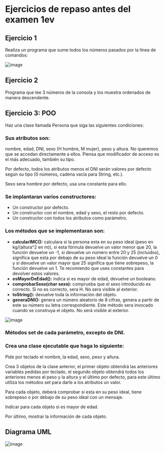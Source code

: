 # Ejercicios de repaso antes del examen 1ev

## Ejercicio 1

Realiza un programa que sume todos los números pasados por la línea de comandos: 

![image](https://user-images.githubusercontent.com/91023374/143777426-db6061fc-047a-4268-a766-55c4a2edc541.png)


## Ejercicio 2

Programa que lee 3 números de la consola y los muestra ordenados de manera descendente.

## Ejercicio 3: POO

Haz una clase llamada Persona que siga las siguientes condiciones:

### Sus atributos son: 

nombre, edad, DNI, sexo (H hombre, M mujer), peso y altura. No queremos que se accedan directamente a ellos. Piensa que modificador de acceso es el más adecuado, también su tipo.

Por defecto, todos los atributos menos el DNI serán valores por defecto según su tipo (0 números, cadena vacía para String, etc.). 

Sexo sera hombre por defecto, usa una constante para ello.

### Se implantaran varios constructores:

- Un constructor por defecto.
- Un constructor con el nombre, edad y sexo, el resto por defecto.
- Un constructor con todos los atributos como parámetro.


### Los métodos que se implementaran son:
- **calcularIMC():** calculara si la persona esta en su peso ideal (peso en kg/(altura^2  en m)), si esta fórmula devuelve un valor menor que 20, la función devuelve un -1, si devuelve un número entre 20 y 25 (incluidos), significa que esta por debajo de su peso ideal la función devuelve un 0  y si devuelve un valor mayor que 25 significa que tiene sobrepeso, la función devuelve un 1. Te recomiendo que uses constantes para devolver estos valores.
- **esMayorDeEdad():** indica si es mayor de edad, devuelve un booleano.
- **comprobarSexo(char sexo):** comprueba que el sexo introducido es correcto. Si no es correcto, sera H. No sera visible al exterior.
- **toString():** devuelve toda la información del objeto.
- **generaDNI():** genera un número aleatorio de 8 cifras, genera a partir de este su número su letra correspondiente. Este método sera invocado cuando se construya el objeto.  No será visible al exterior.

![image](https://user-images.githubusercontent.com/91023374/143777913-c2579750-0580-4df4-bcde-358b05c94b6a.png)



### Métodos set de cada parámetro, excepto de DNI.

### Crea una clase ejecutable que haga lo siguiente:

Pide por teclado el nombre, la edad, sexo, peso y altura.

Crea 3 objetos de la clase anterior, el primer objeto obtendrá las anteriores variables pedidas por teclado, el segundo objeto obtendrá todos los anteriores menos el peso y la altura y el último por defecto, para este último utiliza los métodos set para darle a los atributos un valor.

Para cada objeto, deberá comprobar si esta en su peso ideal, tiene sobrepeso o por debajo de su peso ideal con un mensaje.

Indicar para cada objeto si es mayor de edad.

Por último, mostrar la información de cada objeto.

## Diagrama UML

![image](https://user-images.githubusercontent.com/91023374/148837574-6986e70a-abb0-4fed-8e1a-4872a9d92f25.png)

